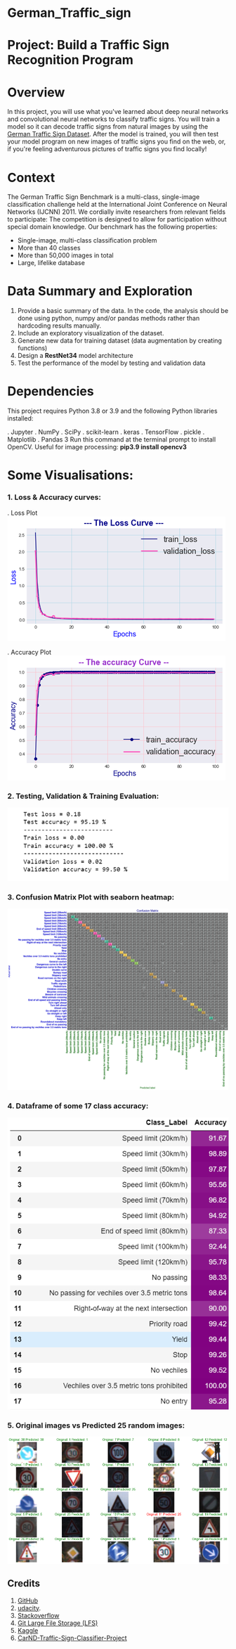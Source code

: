 # German_Traffic_sign
# Project: Build a Traffic Sign Recognition Program

# Overview
In this project, you will use what you've learned about deep neural networks and convolutional neural networks to classify traffic signs. 
You will train a model so it can decode traffic signs from natural images by using the [German Traffic Sign Dataset](https://www.kaggle.com/meowmeowmeowmeowmeow/gtsrb-german-traffic-sign).
After the model is trained, you will then test your model program on new images of traffic signs you find on the web, or, if you're feeling adventurous pictures of traffic signs you find locally!

# Context

The German Traffic Sign Benchmark is a multi-class, single-image classification challenge held at the International Joint Conference on Neural Networks (IJCNN) 2011. We cordially invite researchers from relevant fields to participate: The competition is designed to allow for participation without special domain knowledge. Our benchmark has the following properties:
  - Single-image, multi-class classification problem
  - More than 40 classes 
  - More than 50,000 images in total
  - Large, lifelike database

# Data Summary and Exploration
  1. Provide a basic summary of the data. In the code, the analysis should be done using python, numpy and/or pandas methods rather than hardcoding results manually.
  2. Include an exploratory visualization of the dataset.
  3. Generate new data for training dataset (data augmentation by creating functions)
  4. Design a **RestNet34** model architecture
  5. Test the performance of the model by testing and validation data


# Dependencies
This project requires Python 3.8 or 3.9 and the following Python libraries installed:

. Jupyter
. NumPy
. SciPy
. scikit-learn
. keras
. TensorFlow
. pickle
. Matplotlib
. Pandas 
3 Run this command at the terminal prompt to install OpenCV. 
Useful for image processing: **pip3.9 install opencv3**

# Some Visualisations:
### 1. Loss & Accuracy curves:
   . Loss Plot
![The Loss Curve](perfomance/LOSScurve.png)

   . Accuracy Plot
![The Accuracy Curve](images/acuracy.png)



### 2. Testing, Validation & Training Evaluation:
![Evaluation](perfomance/testValTrain.PNG)

### 3. Confusion Matrix Plot with seaborn heatmap:
![Confusion Matrix](images/confusion.png)



### 4. Dataframe of some 17 class accuracy:
![Confusion Matrix](perfomance/accuracylabels.PNG)



### 5. Original images vs Predicted 25 random images:
![Origine/predict](perfomance/downloadvisvis.png)


## Credits

1. [GitHub](http://github.com)
2. [udacity](https://www.udacity.com/).
3. [Stackoverflow](https://stackoverflow.com)
4. [Git Large File Storage (LFS)](https://git-lfs.github.com/)
6. [Kaggle](https://www.kaggle.com/)
7. [CarND-Traffic-Sign-Classifier-Project](https://github.com/udacity/CarND-Traffic-Sign-Classifier-Project)
